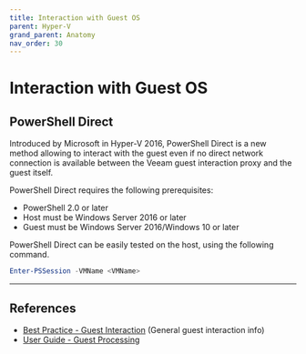 ```yaml
---
title: Interaction with Guest OS
parent: Hyper-V
grand_parent: Anatomy
nav_order: 30
---
```


# Interaction with Guest OS

## PowerShell Direct
Introduced by Microsoft in Hyper-V 2016, PowerShell Direct is a new method allowing to interact with the guest even if no direct network connection is available between the Veeam guest interaction proxy and the guest itself.

PowerShell Direct requires the following prerequisites:
- PowerShell 2.0 or later
- Host must be Windows Server 2016 or later
- Guest must be Windows Server 2016/Windows 10 or later

PowerShell Direct can be easily tested on the host, using the following command.

```PowerShell
Enter-PSSession -VMName <VMName>
```

---

## References
- [Best Practice - Guest Interaction](../guestinteraction.md) (General guest interaction info)
- [User Guide - Guest Processing](https://helpcenter.veeam.com/docs/backup/hyperv/guest_processing.html)
